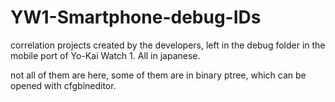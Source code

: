 # YW1-Smartphone-debug-IDs

correlation projects created by the developers, left in the debug folder in the mobile port of Yo-Kai Watch 1.
All in japanese.

not all of them are here, some of them are in binary ptree, which can be opened with cfgbineditor.
